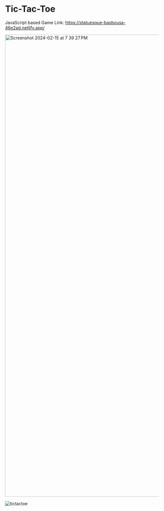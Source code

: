 # Tic-Tac-Toe

JavaScript based Game Link: https://statuesque-basbousa-46e2ad.netlify.app/

<img width="1512" alt="Screenshot 2024-02-15 at 7 39 27 PM" src="https://github.com/protonpluss/Tic-Tac-Toe/assets/149289690/1ba132c9-0db5-4c89-8413-910fc5d18aa0">


![tictactoe](https://github.com/protonpluss/Tic-Tac-Toe/assets/149289690/c47d8e0d-4189-4297-a341-156cd4e67b7b)
